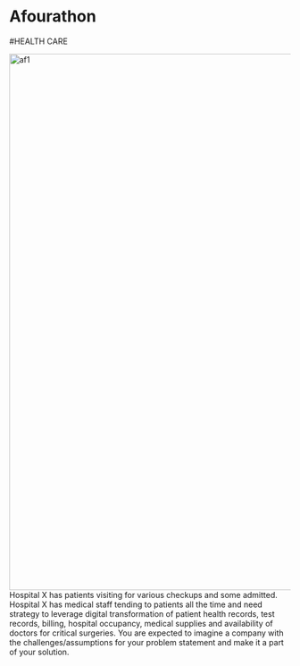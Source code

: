 # Afourathon

#HEALTH CARE

<img width="960" alt="af1" src="https://user-images.githubusercontent.com/79985801/177846420-9c8bfc81-4277-4db0-a541-adbf2ad28666.PNG">
Hospital X has patients visiting for various checkups and some admitted. Hospital X has medical staff tending to patients all the time and need strategy to leverage digital transformation of patient health records, test records, billing, hospital occupancy, medical supplies and availability of doctors for critical surgeries.
You are expected to imagine a company with the challenges/assumptions for your problem statement and make it a part of your solution.
